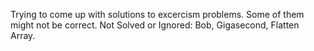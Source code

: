 Trying to come up with solutions to excercism problems.
Some of them might not be correct.
Not Solved or Ignored: Bob, Gigasecond, Flatten Array.
